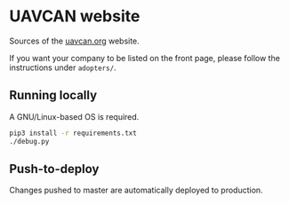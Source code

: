 # UAVCAN website

Sources of the [uavcan.org](https://uavcan.org) website.

If you want your company to be listed on the front page, please follow the instructions under `adopters/`.

## Running locally

A GNU/Linux-based OS is required.

```sh
pip3 install -r requirements.txt
./debug.py
```

## Push-to-deploy

Changes pushed to master are automatically deployed to production.
